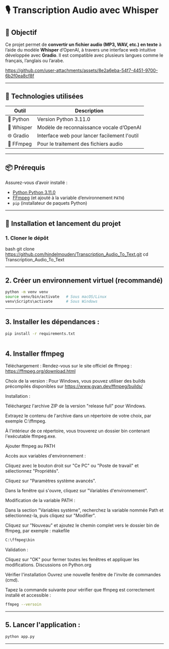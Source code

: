 # 🎙️ Transcription Audio avec Whisper

## 🎯 Objectif
Ce projet permet de **convertir un fichier audio (MP3, WAV, etc.) en texte** à l’aide du modèle **Whisper** d’OpenAI, à travers une interface web intuitive développée avec **Gradio**.
Il est compatible avec plusieurs langues comme le français, l’anglais ou l’arabe.


https://github.com/user-attachments/assets/8e2a6eba-54f7-4451-9700-6b2f0ea8cf8f

---

## 🧰 Technologies utilisées

| Outil        | Description                                |
|--------------|--------------------------------------------|
| 🐍 Python     | Version Python 3.11.0                    |
| 🧠 Whisper    | Modèle de reconnaissance vocale d’OpenAI   |
| 🌐 Gradio    | Interface web pour lancer facilement l'outil |
| 🎵 FFmpeg    | Pour le traitement des fichiers audio       |

---

## 📦 Prérequis

Assurez-vous d’avoir installé :

- [Python Python 3.11.0](https://www.python.org/downloads/)
- [FFmpeg](https://ffmpeg.org/download.html) (et ajouté à la variable d’environnement `PATH`)
- `pip` (installateur de paquets Python)

---

## 🚀 Installation et lancement du projet

### 1. Cloner le dépôt

bash
git clone https://github.com/hindelmouden/Transcription_Audio_To_Text.git
cd Transcription_Audio_To_Text

---

## 2. Créer un environnement virtuel (recommandé)

```bash
python -m venv venv
source venv/bin/activate   # Sous macOS/Linux
venv\Scripts\activate      # Sous Windows
```

----

## 3. Installer les dépendances :

```bash
pip install -r requirements.txt



```

## 4. Installer ffmpeg

Téléchargement : Rendez-vous sur le site officiel de ffmpeg : https://ffmpeg.org/download.html

Choix de la version : Pour Windows, vous pouvez utiliser des builds précompilés disponibles sur https://www.gyan.dev/ffmpeg/builds/

Installation :

Téléchargez l'archive ZIP de la version "release full" pour Windows.

Extrayez le contenu de l'archive dans un répertoire de votre choix, par exemple C:\ffmpeg.

À l'intérieur de ce répertoire, vous trouverez un dossier bin contenant l'exécutable ffmpeg.exe.

Ajouter ffmpeg au PATH

Accès aux variables d'environnement :

Cliquez avec le bouton droit sur "Ce PC" ou "Poste de travail" et sélectionnez "Propriétés".

Cliquez sur "Paramètres système avancés".

Dans la fenêtre qui s'ouvre, cliquez sur "Variables d'environnement".

Modification de la variable PATH :

Dans la section "Variables système", recherchez la variable nommée Path et sélectionnez-la, puis cliquez sur "Modifier".

Cliquez sur "Nouveau" et ajoutez le chemin complet vers le dossier bin de ffmpeg, par exemple :
makefile

```bash
C:\ffmpeg\bin
```

Validation :

Cliquez sur "OK" pour fermer toutes les fenêtres et appliquer les modifications.
Discussions on Python.org

 Vérifier l'installation
Ouvrez une nouvelle fenêtre de l'invite de commandes (cmd).

Tapez la commande suivante pour vérifier que ffmpeg est correctement installé et accessible :

```bash
ffmpeg --versoin
```

---

## 5. Lancer l'application :

```bash
python app.py
```

----

